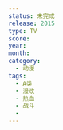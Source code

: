 ```yaml
---
status: 未完成
release: 2015
type: TV
score:
year:
month:
category:
  - 动漫
tags:
  - A类
  - 漫改
  - 热血
  - 战斗
  - 
---
```

